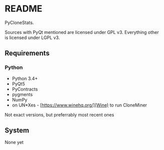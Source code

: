 # README #

PyCloneStats.

Sources with PyQt mentioned are licensed under GPL v3.
Everything other is licensed under LGPL v3.

## Requirements ##

### Python ###

* Python 3.4+
* PyQt5
* PyContracts
* pygments
* NumPy
* on UN*Xes - [https://www.winehq.org/](Wine) to run CloneMiner

Not exact versions, but preferrably most recent ones

## System ##

None yet